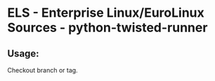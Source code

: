 # ELS - Enterprise Linux/EuroLinux Sources - python-twisted-runner 
## Usage:
  Checkout branch or tag.
